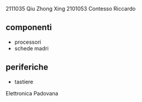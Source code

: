 2111035	Qiu Zhong Xing
2101053	Contesso Riccardo

## componenti
- processori
- schede madri

## periferiche
- tastiere

Elettronica Padovana
